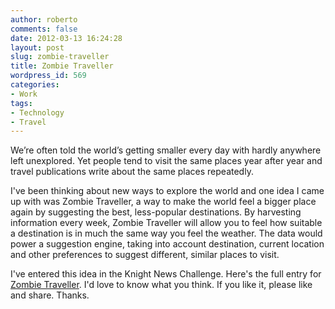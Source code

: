 ```yaml
---
author: roberto
comments: false
date: 2012-03-13 16:24:28
layout: post
slug: zombie-traveller
title: Zombie Traveller
wordpress_id: 569
categories:
- Work
tags:
- Technology
- Travel
---
```


We’re often told the world’s getting smaller every day with hardly anywhere left unexplored. Yet people tend to visit the same places year after year and travel publications write about the same places repeatedly.

I've been thinking about new ways to explore the world and one idea I came up with was Zombie Traveller, a way to make the world feel a bigger place again by suggesting the best, less-popular destinations. By harvesting information every week, Zombie Traveller will allow you to feel how suitable a destination is in much the same way you feel the weather. The data would power a suggestion engine, taking into account destination, current location and other preferences to suggest different, similar places to visit.

I've entered this idea in the Knight News Challenge. Here's the full entry for [Zombie Traveller](http://newschallenge.tumblr.com/post/19180012156/zombie-traveller). I'd love to know what you think. If you like it, please like and share. Thanks.
